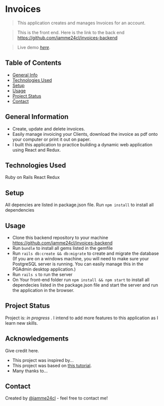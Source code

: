 # Invoices
> This application creates and manages Invoices for an account.

> This is the front end. Here is the link to the back end https://github.com/iamme24cl/invoices-backend

> Live demo [_here_](https://youtu.be/kMQJzSvwXkw). 

## Table of Contents
* [General Info](#general-information)
* [Technologies Used](#technologies-used)
* [Setup](#setup)
* [Usage](#usage)
* [Project Status](#project-status)
* [Contact](#contact)
<!-- * [License](#license) -->


## General Information
- Create, update and delete invoices.
- Easily manage invoicing your Clients, download the invoice as pdf onto your computer or print it out on paper.
- I built this application to practice building a dynamic web application using React and Redux.
<!-- You don't have to answer all the questions - just the ones relevant to your project. -->

## Technologies Used
Ruby on Rails
React
Redux

## Setup
All depencies are listed in package.json file. Run `npm install` to install all dependencies

## Usage
* Clone this backend repository to your machine  https://github.com/iamme24cl/invoices-backend
* Run `bundle` to install all gems listed in the gemfile
* Run `rails db:create && db:migrate` to create and migrate the database (If you are on a windows machine, you will need to make sure your PostgreSQL server is running. You can easily manage this in the PGAdmin desktop application.)
* Run `rails s` to run the server
* On Your front-end folder run `npm install && npm start` to install all dependecies listed in the package.json file and start the server and run the application in the browser.

## Project Status
Project is: _in progress_ . I intend to add more features to this application as I learn new skills.

## Acknowledgements
Give credit here.
- This project was inspired by...
- This project was based on [this tutorial](https://www.example.com).
- Many thanks to...


## Contact
Created by [@iamme24cl](https://github.com/iamme24cl) - feel free to contact me!


<!-- Optional -->
<!-- ## License -->
<!-- This project is open source and available under the [... License](). -->

<!-- You don't have to include all sections - just the one's relevant to your project -->
